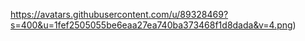 https://avatars.githubusercontent.com/u/89328469?s=400&u=1fef2505055be6eaa27ea740ba373468f1d8dada&v=4.png)
